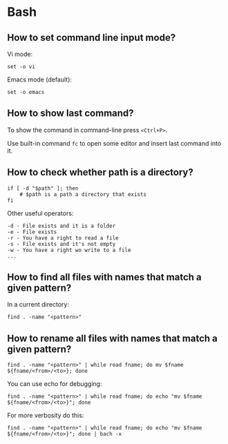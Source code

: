 
# Bash

## How to set command line input mode?
Vi mode:
```
set -o vi
```

Emacs mode (default):
```
set -o emacs
```

## How to show last command?
To show the command in command-line press `<Ctrl+P>`.

Use built-in command `fc` to open some editor and insert last command into it.

## How to check whether path is a directory?
```(bash)
if [ -d "$path" ]; then
    # $path is a path a directory that exists
fi
```

Other useful operators:
```(bash)
-d - File exists and it is a folder
-e - File exists
-r - You have a right to read a file
-s - File exists and it's not empty
-w - You have a right wo write to a file
...
```

## How to find all files with names that match a given pattern?
In a current directory:
```(bash)
find . -name "<pattern>"
```

## How to rename all files with names that match a given pattern?
```(bash)
find . -name "<pattern>" | while read fname; do mv $fname ${fname/<from>/<to>}; done
```

You can use echo for debugging:
```(bash)
find . -name "<pattern>" | while read fname; do echo "mv $fname ${fname/<from>/<to>}"; done
```

For more verbosity do this:
```(bash)
find . -name "<pattern>" | while read fname; do echo "mv $fname ${fname/<from>/<to>}"; done | bach -x
```
